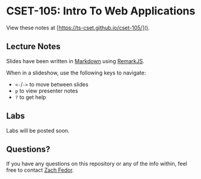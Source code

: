 # CSET-105: Intro To Web Applications

View these notes at [https://ts-cset.github.io/cset-105/]().


## Lecture Notes

Slides have been written in [Markdown](https://daringfireball.net/projects/markdown/syntax) using [RemarkJS](https://github.com/gnab/remark).

When in a slideshow, use the following keys to navigate:

- `<-`/`->` to move between slides
- `p` to view presenter notes
- `?` to get help


## Labs

Labs will be posted soon.


## Questions?

If you have any questions on this repository or any of the info within, feel free to contact [Zach Fedor](mailto:fedor@stevenscollege.edu).

